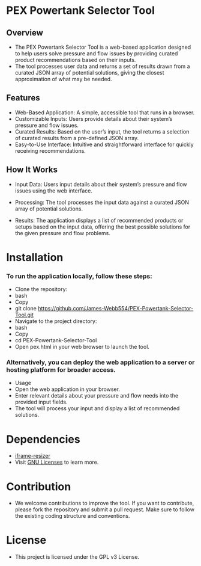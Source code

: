# PEX Powertank Selector Tool

## Overview

- The PEX Powertank Selector Tool is a web-based application designed to help users solve pressure and flow issues by providing curated product recommendations based on their inputs.
- The tool processes user data and returns a set of results drawn from a curated JSON array of potential solutions, giving the closest approximation of what may be needed.

## Features

- Web-Based Application: A simple, accessible tool that runs in a browser.
- Customizable Inputs: Users provide details about their system’s pressure and flow issues.
- Curated Results: Based on the user’s input, the tool returns a selection of curated results from a pre-defined JSON array.
- Easy-to-Use Interface: Intuitive and straightforward interface for quickly receiving recommendations.

## How It Works

- Input Data: Users input details about their system’s pressure and flow issues using the web interface.

- Processing: The tool processes the input data against a curated JSON array of potential solutions.

- Results: The application displays a list of recommended products or setups based on the input data, offering the best possible solutions for the given pressure and flow problems.

# Installation

### To run the application locally, follow these steps:

- Clone the repository:
- bash
- Copy
- git clone https://github.com/James-Webb554/PEX-Powertank-Selector-Tool.git
- Navigate to the project directory:
- bash
- Copy
- cd PEX-Powertank-Selector-Tool
- Open pex.html in your web browser to launch the tool.

### Alternatively, you can deploy the web application to a server or hosting platform for broader access.

- Usage
- Open the web application in your browser.
- Enter relevant details about your pressure and flow needs into the provided input fields.
- The tool will process your input and display a list of recommended solutions.

# Dependencies
- [iframe-resizer](https://github.com/davidjbradshaw/iframe-resizer) 
- Visit [GNU Licenses](https://www.gnu.org/licenses/gpl-faq.html#GPLRequireSourcePostedPublic) to learn more.

# Contribution
- We welcome contributions to improve the tool. If you want to contribute, please fork the repository and submit a pull request. Make sure to follow the existing coding structure and conventions.

# License
- This project is licensed under the GPL v3 License.
